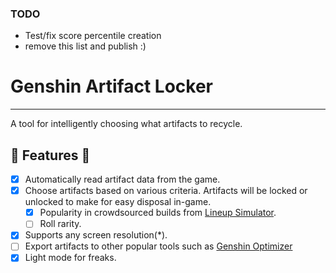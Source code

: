 ### TODO
- Test/fix score percentile creation
- remove this list and publish :)

# Genshin Artifact Locker
---

A tool for intelligently choosing what artifacts to recycle.

## 🚧 Features 🚧
- [x] Automatically read artifact data from the game.
- [x] Choose artifacts based on various criteria. Artifacts will be locked or unlocked to make for easy disposal in-game. 
  - [x] Popularity in crowdsourced builds from [Lineup Simulator](https://act.hoyolab.com/ys/event/bbs-lineup-ys-sea/index.html). 
  - [ ] Roll rarity.
- [x] Supports any screen resolution(*).
- [ ] Export artifacts to other popular tools such as [Genshin Optimizer](https://frzyc.github.io/genshin-optimizer)
- [x] Light mode for freaks.
